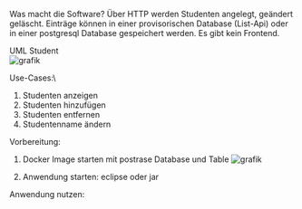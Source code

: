 
Was macht die Software?
Über HTTP werden Studenten angelegt, geändert geläscht. Einträge können in einer provisorischen Database (List-Api) oder in einer postgresql Database gespeichert werden.
Es gibt kein Frontend.

UML Student\
![grafik](https://user-images.githubusercontent.com/75083505/110248480-b3d45080-7f71-11eb-8b1d-787c373200ae.png)

Use-Cases:\
1) Studenten anzeigen
2) Studenten hinzufügen
3) Studenten entfernen
4) Studentenname ändern

Vorbereitung:
1) Docker Image starten mit postrase Database und Table
![grafik](https://user-images.githubusercontent.com/75083505/110249874-ab334880-7f78-11eb-9c65-d69484c428f4.png)

3) Anwendung starten: eclipse oder jar

Anwendung nutzen:
